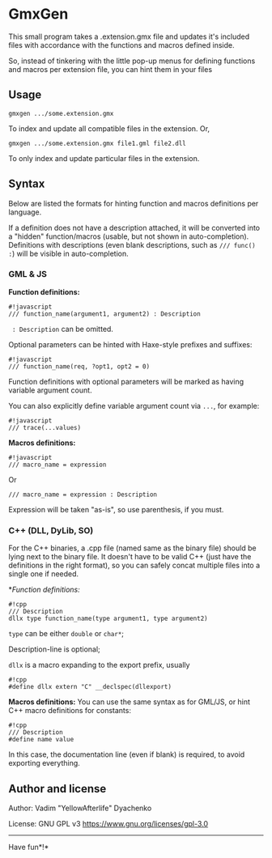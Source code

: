 # GmxGen
This small program takes a .extension.gmx file and updates it's included files with accordance with the functions and macros defined inside.

So, instead of tinkering with the little pop-up menus for defining functions and macros per extension file, you can hint them in your files
## Usage
```
gmxgen .../some.extension.gmx
```
To index and update all compatible files in the extension. Or,
```
gmxgen .../some.extension.gmx file1.gml file2.dll
```
To only index and update particular files in the extension.

## Syntax
Below are listed the formats for hinting function and macros definitions per language.

If a definition does not have a description attached, it will be converted into a "hidden" function/macros (usable, but not shown in auto-completion). Definitions with descriptions (even blank descriptions, such as `/// func() :`) will be visible in auto-completion.

### GML & JS
**Function definitions:**
```
#!javascript
/// function_name(argument1, argument2) : Description
```
` : Description` can be omitted.

Optional parameters can be hinted with Haxe-style prefixes and suffixes:
```
#!javascript
/// function_name(req, ?opt1, opt2 = 0)
```
Function definitions with optional parameters will be marked as having variable argument count.

You can also explicitly define variable argument count via `...`, for example:
```
#!javascript
/// trace(...values)
```

**Macros definitions:**
```
#!javascript
/// macro_name = expression
```
Or
```
/// macro_name = expression : Description
```
Expression will be taken "as-is", so use parenthesis, if you must.

### C++ (DLL, DyLib, SO)
For the C++ binaries, a .cpp file (named same as the binary file) should be lying next to the binary file. It doesn't have to be valid C++ (just have the definitions in the right format), so you can safely concat multiple files into a single one if needed.

**Function definitions:*
```
#!cpp
/// Description
dllx type function_name(type argument1, type argument2)
```
`type` can be either `double` or `char*`;

Description-line is optional;

`dllx` is a macro expanding to the export prefix, usually
```
#!cpp
#define dllx extern "C" __declspec(dllexport)
```

**Macros definitions:**
You can use the same syntax as for GML/JS, or hint C++ macro definitions for constants:
```
#!cpp
/// Description
#define name value
```
In this case, the documentation line (even if blank) is required, to avoid exporting everything.

## Author and license
Author: Vadim "YellowAfterlife" Dyachenko

License: GNU GPL v3 https://www.gnu.org/licenses/gpl-3.0

- - -

Have fun*!*

